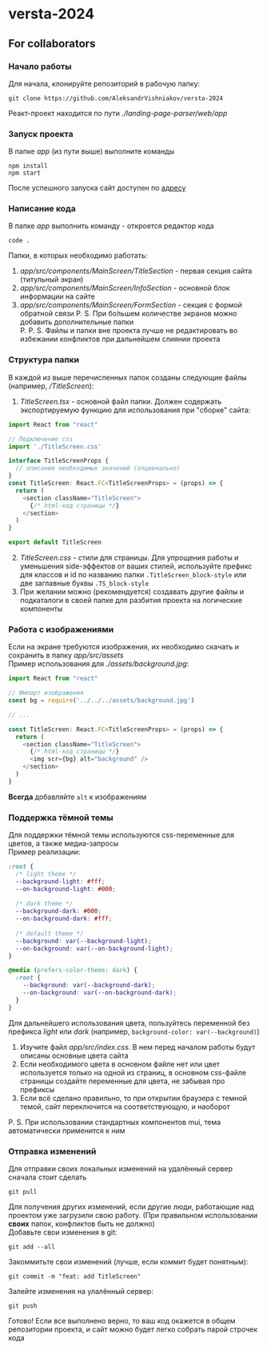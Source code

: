# versta-2024
## For collaborators
### Начало работы
Для начала, клонируйте репозиторий в рабочую папку:
```
git clone https://github.com/AleksandrVishniakov/versta-2024
```
Реакт-проект находится по пути *./landing-page-parser/web/app*
### Запуск проекта
В папке *app* (из пути выше) выполните команды
```
npm install
npm start
```
После успешного запуска сайт доступен по [адресу](http://localhost:3000)
### Написание кода
В папке *app* выполнить команду - откроется редактор кода
```
code .
```
Папки, в которых необходимо работать:
1. *app/src/components/MainScreen/TitleSection* - первая секция сайта (титульный экран)
2. *app/src/components/MainScreen/InfoSection* - основной блок информации на сайте
3. *app/src/components/MainScreen/FormSection* - секция с формой обратной связи
   P. S. При бо́льшем количестве экранов можно добавить дополнительные папки\
   P. P. S. Файлы и папки вне проекта лучше не редактировать во избежании конфликтов при дальнейшем слиянии проекта
### Структура папки
В каждой из выше перечисленных папок созданы следующие файлы (например, */TitleScreen*):
1. *TitleScreen.tsx* - основной файл папки. Должен содержать экспортируемую функцию для использования при "сборке" сайта:
```typescript
import React from "react"

// Подключение css
import './TitleScreen.css'

interface TitleScreenProps {
  // описание необходимых значений (опционально)
}
const TitleScreen: React.FC<TitleScreenProps> = (props) => {
  return (
    <section className="TitleScreen">
      {/* html-код страницы */}
    </section>
  )
}

export default TitleScreen
```
2. *TitleScreen.css* - стили для страницы. Для упрощения работы и уменьшения side-эффектов от ваших стилей, используйте префикс для классов и id по названию папки ```.TitleScreen_block-style``` или две заглавные буквы ```.TS_block-style```
3. При желании можно (рекомендуется) создавать другие файлы и подкаталоги в своей папке для разбития проекта на логические компоненты
### Работа с изображениями
Если на экране требуются изображения, их необходимо скачать и сохранить в папку *app/src/assets*\
Пример использования для *./assets/background.jpg*:
```typescript
import React from "react"

// Импорт изображения 
const bg = require('../../../assets/background.jpg')

// ...

const TitleScreen: React.FC<TitleScreenProps> = (props) => {  
  return (    
    <section className="TitleScreen">      
      {/* html-код страницы */}
      <img scr={bg} alt="background" />
    </section>  
  )
}
```
**Всегда** добавляйте ```alt``` к изображениям
### Поддержка тёмной темы
Для поддержки тёмной темы используются css-переменные для цветов, а также медиа-запросы\
Пример реализации:
```css
:root {
  /* light theme */
  --background-light: #fff;
  --on-background-light: #000;
  
  /* dark theme */
  --background-dark: #000;
  --on-background-dark: #fff;
  
  /* default theme */
  --background: var(--background-light);
  --on-background: var(--on-background-light);
}

@media (prefers-color-theme: dark) {
  :root {
    --background: var(--background-dark);
    --on-background: var(--on-background-dark);
  }
}
```
Для дальнейшего использования цвета, пользуйтесь переменной без префикса *light* или *dark* (например, ```background-color: var(--background)```)

1. Изучите файл *app/src/index.css*. В нем перед началом работы будут описаны основные цвета сайта
2. Если необходимого цвета в основном файле нет или цвет используется только на одной из страниц, в основном css-файле страницы создайте переменные для цвета, не забывая про префиксы
3. Если всё сделано правильно, то при открытии браузера с темной темой, сайт переключится на соответствующую, и наоборот

P. S. При использовании стандартных компонентов mui, тема автоматически применится к ним
### Отправка изменений
Для отправки своих локальных изменений на удалённый сервер сначала стоит сделать
```
git pull
```
Для получения других изменений, если другие люди, работающие над проектом уже загрузили свою работу. (При правильном использовании **своих** папок, конфликтов быть не должно)\
Добавьте свои изменения в git:
```
git add --all
```
Закоммитьте свои изменений (лучше, если коммит будет понятным):
```
git commit -m "feat: add TitleScreen"
```
Залейте изменения на улалённый сервер:
```
git push
```
Готово! Если все выполнено верно, то ваш код окажется в общем репозитории проекта, и сайт можно будет легко собрать парой строчек кода
